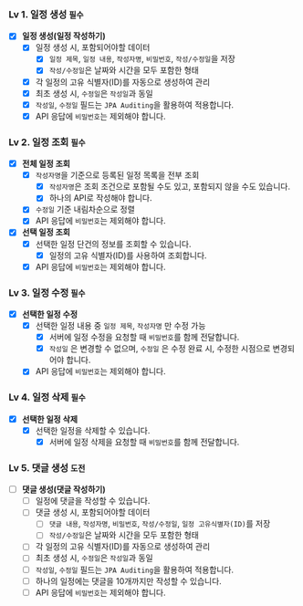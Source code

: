 ### Lv 1. 일정 생성  `필수`

- [x]  **일정 생성(일정 작성하기)**
    - [x]  일정 생성 시, 포함되어야할 데이터
        - [x]  `일정 제목`, `일정 내용`, `작성자명`, `비밀번호`, `작성/수정일`을 저장
        - [x]  `작성/수정일`은 날짜와 시간을 모두 포함한 형태
    - [x]  각 일정의 고유 식별자(ID)를 자동으로 생성하여 관리
    - [x]  최초 생성 시, `수정일`은 `작성일`과 동일
    - [x]  `작성일`, `수정일` 필드는 `JPA Auditing`을 활용하여 적용합니다.
    - [x]  API 응답에 `비밀번호`는 제외해야 합니다.

### Lv 2. 일정 조회  `필수`

- [x]  **전체 일정 조회**
    - [x]  `작성자명`을 기준으로 등록된 일정 목록을 전부 조회
        - [x]  `작성자명`은 조회 조건으로 포함될 수도 있고, 포함되지 않을 수도 있습니다.
        - [x]  하나의 API로 작성해야 합니다.
    - [x]  `수정일` 기준 내림차순으로 정렬
    - [x]  API 응답에 `비밀번호`는 제외해야 합니다.
- [x]  **선택 일정 조회**
    - [x]  선택한 일정 단건의 정보를 조회할 수 있습니다.
        - [x]  일정의 고유 식별자(ID)를 사용하여 조회합니다.
    - [x]  API 응답에 `비밀번호`는 제외해야 합니다.
    
### Lv 3. 일정 수정  `필수`

- [x]  **선택한 일정 수정**
    - [x]  선택한 일정 내용 중 `일정 제목`, `작성자명` 만 수정 가능
        - [x]  서버에 일정 수정을 요청할 때 `비밀번호`를 함께 전달합니다.
        - [x]  `작성일` 은 변경할 수 없으며, `수정일` 은 수정 완료 시, 수정한 시점으로 변경되어야 합니다.
    - [x]  API 응답에 `비밀번호`는 제외해야 합니다.

### Lv 4. 일정 삭제  `필수`

- [x]  **선택한 일정 삭제**
    - [x]  선택한 일정을 삭제할 수 있습니다.
        - [x]  서버에 일정 삭제을 요청할 때 `비밀번호`를 함께 전달합니다.

### Lv 5. 댓글 생성 `도전`

- [ ]  **댓글 생성(댓글 작성하기)**
    - [ ]  일정에 댓글을 작성할 수 있습니다.
    - [ ]  댓글 생성 시, 포함되어야할 데이터
        - [ ]  `댓글 내용`, `작성자명`, `비밀번호`, `작성/수정일`, `일정 고유식별자(ID)`를 저장
        - [ ]  `작성/수정일`은 날짜와 시간을 모두 포함한 형태
    - [ ]  각 일정의 고유 식별자(ID)를 자동으로 생성하여 관리
    - [ ]  최초 생성 시, `수정일`은 `작성일`과 동일
    - [ ]  `작성일`, `수정일` 필드는 `JPA Auditing`을 활용하여 적용합니다.
    - [ ]  하나의 일정에는 댓글을 10개까지만 작성할 수 있습니다.
    - [ ]  API 응답에 `비밀번호`는 제외해야 합니다.